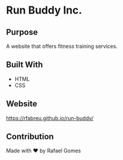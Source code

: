 # Run Buddy Inc.


## Purpose

A website that offers fitness training services.


## Built With
* HTML
* CSS


## Website

https://rfabreu.github.io/run-buddy/


## Contribution

Made with ♥︎ by Rafael Gomes
